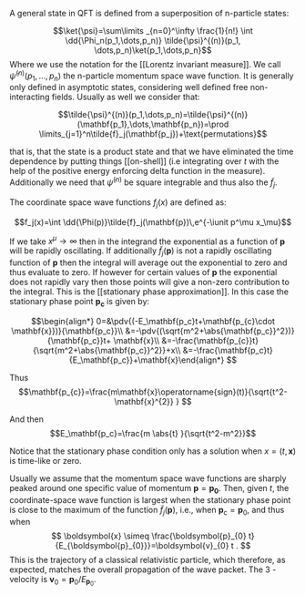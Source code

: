 A general state in QFT is defined from a superposition of n-particle states:

$$\ket{\psi}=\sum\limits _{n=0}^\infty \frac{1}{n!} \int \dd{\Phi_n(p_1,\dots,p_n)} \tilde{\psi}^{(n)}(p_1, \dots,p_n)\ket{p_1,\dots,p_n}$$
Where we use the notation for the [[Lorentz invariant measure]].
We call $\tilde{\psi}^{(n)}(p_1,\dots,p_n)$ the n-particle momentum space wave function. It is generally only defined in asymptotic states, considering well defined free non-interacting fields.  Usually as well we consider that:

 $$\tilde{\psi}^{(n)}(p_1,\dots,p_n)=\tilde{\psi}^{(n)}(\mathbf{p_1},\dots,\mathbf{p_n})=\prod \limits_{j=1}^n\tilde{f}_j(\mathbf{p_j})+\text{permutations}$$

that is, that the state is a product state and that we have eliminated the time dependence by putting things [[on-shell]] (i.e integrating over $t$ with the help of the positive energy enforcing delta function in the measure). Additionally we need that $\tilde{\psi}^{(n)}$ be square integrable and thus also the $\tilde{f}_j$.


The coordinate space wave functions $f_j(x)$ are defined as:

$$f_j(x)=\int \dd{\Phi(p)}\tilde{f}_j(\mathbf{p})\,e^{-\iunit p^\mu x_\mu}$$

If we take $x^\mu \to \infty$ then in the integrand  the exponential as a function of $\mathbf{p}$ will be rapidly oscillating. If additionally $\tilde{f}_j(\mathbf{p})$ is not a rapidly oscillating function of $\mathbf{p}$ then the integral will average out the exponential to zero and thus evaluate to zero. If however for certain values of $\mathbf{p}$ the exponential does not rapidly vary then those points will give a non-zero contribution to the integral. This is the [[stationary phase approximation]]. In this case the stationary phase point $\mathbf{p_c}$ is given by:

$$\begin{align*}
0=&\pdv{(-E_\mathbf{p_c}t+\mathbf{p_{c}\cdot \mathbf{x}})}{\mathbf{p_c}}\\
&=-\pdv{(\sqrt{m^2+\abs{\mathbf{p_c}}^2})}{\mathbf{p_c}}t+ \mathbf{x}\\
&=-\frac{\mathbf{p_{c}}t}{\sqrt{m^2+\abs{\mathbf{p_c}}^2}}+x\\
&=-\frac{\mathbf{p_c}t}{E_\mathbf{p_c}}+\mathbf{x}\end{align*}
$$

Thus $$\mathbf{p_{c}}=\frac{m\mathbf{x}\operatorname{sign}(t)}{\sqrt{t^2-\mathbf{x}^{2}} 
 } $$

And then $$E_\mathbf{p_c}=\frac{m \abs{t} }{\sqrt{t^2-m^2}}$$

Notice that the stationary phase condition only has a solution when $x=(t, \boldsymbol{x})$ is time-like or zero.

Usually we assume that the momentum space wave functions are sharply peaked around one specific value of momentum $\mathbf{p}=\mathbf{p_0}$. Then, given $t$, the coordinate-space wave function is largest when the stationary phase point is close to the maximum of the function $\tilde{f}_j(\boldsymbol{p})$, i.e., when $\boldsymbol{p}_{\mathrm{c}}=\boldsymbol{p}_{0}$, and thus when
$$
\boldsymbol{x} \simeq \frac{\boldsymbol{p}_{0} t}{E_{\boldsymbol{p}_{0}}}=\boldsymbol{v}_{0} t .
$$
This is the trajectory of a classical relativistic particle, which therefore, as expected, matches the overall propagation of the wave packet. The 3 -velocity is $\boldsymbol{v}_{0}=\boldsymbol{p}_{0} / E_{\boldsymbol{p}_{0}}$.
